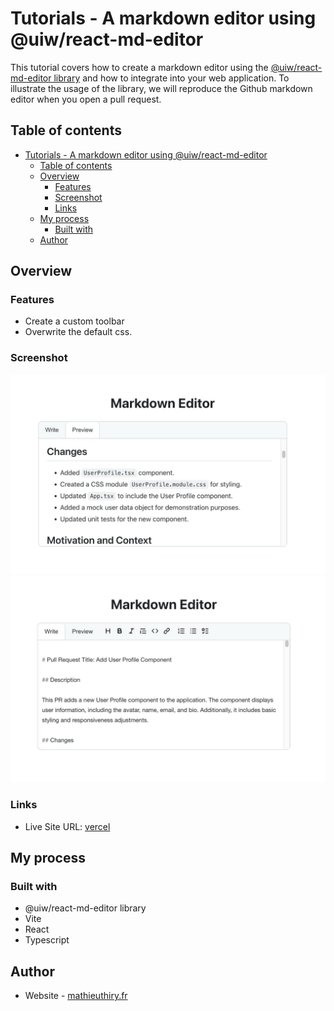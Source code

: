 # Tutorials - A markdown editor using @uiw/react-md-editor

This tutorial covers how to create a markdown editor using the [@uiw/react-md-editor library](https://www.npmjs.com/package/@uiw/react-md-editor) and how to integrate into your web application. To illustrate the usage of the library, we will reproduce the Github markdown editor when you open a pull request.

## Table of contents

- [Tutorials - A markdown editor using @uiw/react-md-editor](#tutorials---a-markdown-editor-using-uiwreact-md-editor)
  - [Table of contents](#table-of-contents)
  - [Overview](#overview)
    - [Features](#features)
    - [Screenshot](#screenshot)
    - [Links](#links)
  - [My process](#my-process)
    - [Built with](#built-with)
  - [Author](#author)

## Overview

### Features

- Create a custom toolbar
- Overwrite the default css.

### Screenshot

![preview](./src/assets/preview_markdown_editor.jpeg)
![edit](./src/assets/edit_markdown_editor.jpeg)

### Links

- Live Site URL: [vercel](https://reactmarkdowneditor-mathieus-projects-05c34cfb.vercel.app/)

## My process

### Built with

- @uiw/react-md-editor library
- Vite
- React
- Typescript

## Author

- Website - [mathieuthiry.fr](https://mathieuthiry.fr/)
